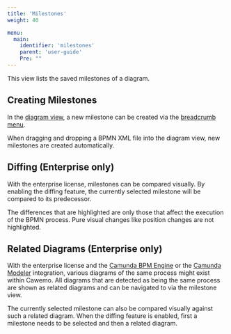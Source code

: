 ```yaml
---
title: 'Milestones'
weight: 40

menu:
  main:
    identifier: 'milestones'
    parent: 'user-guide'
    Pre: ""
---
```


This view lists the saved milestones of a diagram.

## Creating Milestones

In the [diagram view](../diagrams), a new milestone can be created via the [breadcrumb menu](../home#navigation).

When dragging and dropping a BPMN XML file into the diagram view, new milestones are created automatically.

## Diffing (Enterprise only)

With the enterprise license, milestones can be compared visually. By enabling the diffing feature, the currently selected milestone will be compared to its predecessor.

The differences that are highlighted are only those that affect the execution of the BPMN process. Pure visual changes like position changes are not highlighted.

## Related Diagrams (Enterprise only)

With the enterprise license and the [Camunda BPM Engine](../../technical-guide/integrations/engine/) or the [Camunda Modeler](../../technical-guide/integrations/modeler/) integration, various diagrams of the same process might exist within Cawemo. All diagrams that are detected as being the same process are shown as related diagrams and can be navigated to via the milestone view.

The currently selected milestone can also be compared visually against such a related diagram. When the diffing feature is enabled, first a milestone needs to be selected and then a related diagram.

